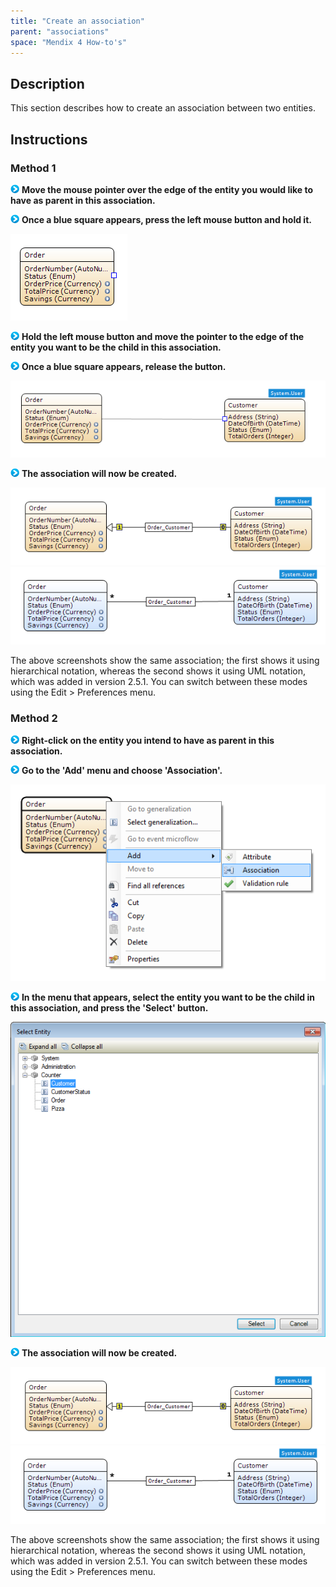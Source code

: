 ```yaml
---
title: "Create an association"
parent: "associations"
space: "Mendix 4 How-to's"
---
```

## Description

This section describes how to create an association between two entities.

## Instructions

### Method 1

![](attachments/819203/917932.png) **Move the mouse pointer over the edge of the entity you would like to have as parent in this association.**

![](attachments/819203/917932.png) **Once a blue square appears, press the left mouse button and hold it.**

![](attachments/2621534/2752562.png)

![](attachments/819203/917932.png) **Hold the left mouse button and move the pointer to the edge of the entity you want to be the child in this association.**

![](attachments/819203/917932.png) **Once a blue square appears, release the button.**

![](attachments/2621534/2752565.png)

![](attachments/819203/917932.png) **The association will now be created.**

![](attachments/2621534/2752564.png)
![](attachments/2621534/2752559.png)

The above screenshots show the same association; the first shows it using hierarchical notation, whereas the second shows it using UML notation, which was added in version 2.5.1\. You can switch between these modes using the Edit > Preferences menu.

### Method 2

![](attachments/819203/917932.png) **Right-click on the entity you intend to have as parent in this association.**

![](attachments/819203/917932.png) **Go to the 'Add' menu and choose 'Association'.**

![](attachments/2621534/2752563.png)

![](attachments/819203/917932.png) **In the menu that appears, select the entity you want to be the child in this association, and press the 'Select' button.**

![](attachments/2621534/2752551.png)

![](attachments/819203/917932.png) **The association will now be created.**

![](attachments/2621534/2752564.png)
![](attachments/2621534/2752559.png)

The above screenshots show the same association; the first shows it using hierarchical notation, whereas the second shows it using UML notation, which was added in version 2.5.1\. You can switch between these modes using the Edit > Preferences menu.
